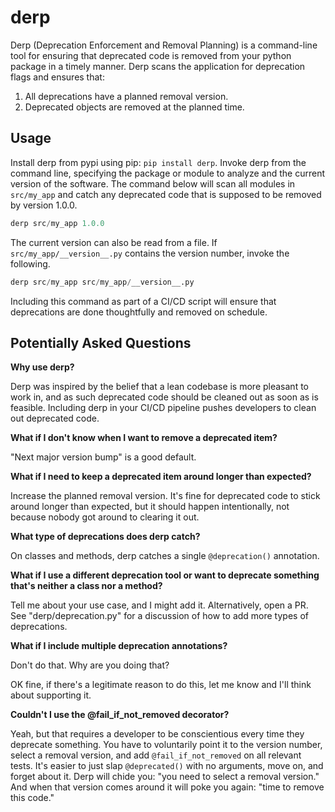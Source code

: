 # derp
Derp (Deprecation Enforcement and Removal Planning) is a command-line tool for ensuring that deprecated code is removed from your python package in a timely manner.
Derp scans the application for deprecation flags and ensures that:

1. All deprecations have a planned removal version.
2. Deprecated objects are removed at the planned time.

## Usage

Install derp from pypi using pip: `pip install derp`.
Invoke derp from the command line, specifying the package or module to analyze and the current version of the software.
The command below will scan all modules in `src/my_app` and catch any deprecated code that is supposed to be removed by version 1.0.0.

```python
derp src/my_app 1.0.0
```

The current version can also be read from a file.
If `src/my_app/__version__.py` contains the version number, invoke the following.

```python
derp src/my_app src/my_app/__version__.py
```

Including this command as part of a CI/CD script will ensure that deprecations are done thoughtfully and removed on schedule.

## Potentially Asked Questions

**Why use derp?**

Derp was inspired by the belief that a lean codebase is more pleasant to work in,
and as such deprecated code should be cleaned out as soon as is feasible.
Including derp in your CI/CD pipeline pushes developers to clean out deprecated code.

**What if I don't know when I want to remove a deprecated item?**

"Next major version bump" is a good default.

**What if I need to keep a deprecated item around longer than expected?**

Increase the planned removal version.
It's fine for deprecated code to stick around longer than expected, but it should happen intentionally, not because nobody got around to clearing it out.

**What type of deprecations does derp catch?**

On classes and methods, derp catches a single `@deprecation()` annotation.

**What if I use a different deprecation tool or want to deprecate something that's neither a class nor a method?**

Tell me about your use case, and I might add it.
Alternatively, open a PR.
See "derp/deprecation.py" for a discussion of how to add more types of deprecations.

**What if I include multiple deprecation annotations?**

Don't do that.
Why are you doing that?

OK fine, if there's a legitimate reason to do this, let me know and I'll think about supporting it.

**Couldn't I use the @fail_if_not_removed decorator?**

Yeah, but that requires a developer to be conscientious every time they deprecate something.
You have to voluntarily point it to the version number, select a removal version, and add `@fail_if_not_removed` on all relevant tests.
It's easier to just slap `@deprecated()` with no arguments, move on, and forget about it.
Derp will chide you: "you need to select a removal version."
And when that version comes around it will poke you again: "time to remove this code."